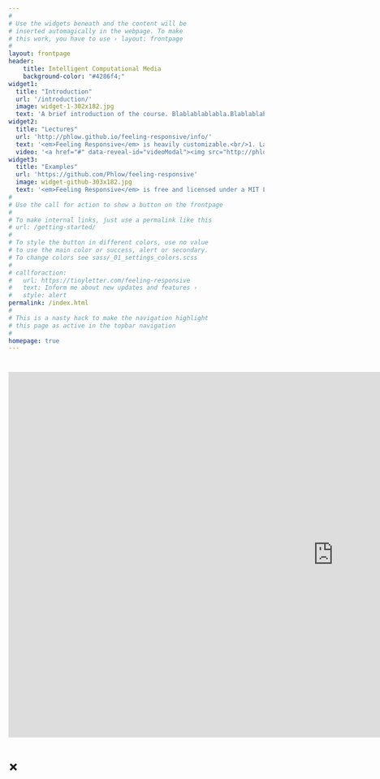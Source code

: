 ```yaml
---
#
# Use the widgets beneath and the content will be
# inserted automagically in the webpage. To make
# this work, you have to use › layout: frontpage
#
layout: frontpage
header:
    title: Intelligent Computational Media
    background-color: "#4286f4;"
widget1:
  title: "Introduction"
  url: '/introduction/'
  image: widget-1-302x182.jpg
  text: 'A brief introduction of the course. Blablablablabla.Blablablablabla. Blablablablabla.Blablablablabla. Blablablablabla.Blablablablabla. Blablablablabla.Blablablablabla.'
widget2:
  title: "Lectures"
  url: 'http://phlow.github.io/feeling-responsive/info/'
  text: '<em>Feeling Responsive</em> is heavily customizable.<br/>1. Language-Support :)<br/>2. Optimized for speed and it&#39;s responsive.<br/>3. Built on <a href="http://foundation.zurb.com/">Foundation Framework</a>.<br/>4. Seven different Headers.<br/>5. Customizable navigation, footer,...'
  video: '<a href="#" data-reveal-id="videoModal"><img src="http://phlow.github.io/feeling-responsive/images/start-video-feeling-responsive-302x182.jpg" width="302" height="182" alt=""/></a>'
widget3:
  title: "Examples"
  url: 'https://github.com/Phlow/feeling-responsive'
  image: widget-github-303x182.jpg
  text: '<em>Feeling Responsive</em> is free and licensed under a MIT License. Make it your own and start building. Grab the <a href="https://github.com/Phlow/feeling-responsive/tree/bare-bones-version">Bare-Bones-Version</a> for a fresh start or learn how to use it with the <a href="https://github.com/Phlow/feeling-responsive/tree/gh-pages">education-version</a> with sample posts and images. Then tell me via Twitter <a href="http://twitter.com/phlow">@phlow</a>.'
#
# Use the call for action to show a button on the frontpage
#
# To make internal links, just use a permalink like this
# url: /getting-started/
#
# To style the button in different colors, use no value
# to use the main color or success, alert or secondary.
# To change colors see sass/_01_settings_colors.scss
#
# callforaction:
#   url: https://tinyletter.com/feeling-responsive
#   text: Inform me about new updates and features ›
#   style: alert
permalink: /index.html
#
# This is a nasty hack to make the navigation highlight
# this page as active in the topbar navigation
#
homepage: true
---
```


# <div id="videoModal" class="reveal-modal large" data-reveal="">
#   <div class="flex-video widescreen vimeo" style="display: block;">
#     <iframe width="1280" height="720" src="https://www.youtube.com/embed/3b5zCFSmVvU" frameborder="0" allowfullscreen></iframe>
#   </div>
#   <a class="close-reveal-modal">&#215;</a>
# </div>
